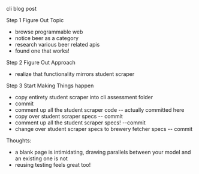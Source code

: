 cli blog post

Step 1 Figure Out Topic
- browse programmable web
- notice beer as a category
- research various beer related apis
- found one that works!

Step 2 Figure Out Approach
- realize that functionality mirrors student scraper

Step 3 Start Making Things happen
- copy entirety student scraper into cli assessment folder
- commit
- comment up all the student scraper code -- actually committed here
- copy over student scraper specs -- commit
- comment up all the student scraper specs! --commit
- change over student scraper specs to brewery fetcher specs -- commit

Thoughts:
- a blank page is intimidating, drawing parallels between your model and an existing one is not
- reusing testing feels great too!
